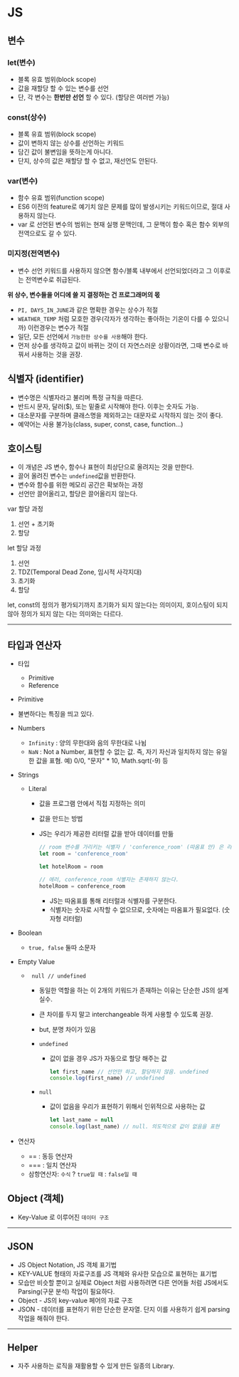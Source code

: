 # JS

## 변수

### let(변수)

- 블록 유효 범위(block scope)
- 값을 재할당 할 수 있는 변수를 선언
- 단, 각 변수는 **한번만 선언** 할 수 있다. (할당은 여러번 가능)


### const(상수)

- 블록 유효 범위(block scope)
- 값이 변하지 않는 상수를 선언하는 키워드
- 담긴 값이 불변임을 뜻하는게 아니다.
- 단지, 상수의 값은 재할당 할 수 없고, 재선언도 안된다.


### var(변수)

- 함수 유효 범위(function scope)
- ES6 이전의 feature로 예기치 않은 문제를 많이 발생시키는 키워드이므로, 절대 사용하지 않는다.
- var 로 선언된 변수의 범위는 현재 실행 문맥인데, 그 문맥이 함수 혹은 함수 외부의 전역으로도 갈 수 있다.

### 미지정(전역변수)

- 변수 선언 키워드를 사용하지 않으면 함수/블록 내부에서 선언되었더라고 그 이후로는 전역변수로 취급된다.

**위 상수, 변수들을 어디에 쓸 지 결정하는 건 프로그래머의 몫**

- `PI, DAYS_IN_JUNE`과 같은 명확한 경우는 상수가 적절
- `WEATHER_TEMP` 처럼 모호한 경우(각자가 생각하는 좋아하는 기온이 다를 수 있으니까) 이런경우는 변수가 적절
- 일단, 모든 선언에서 `가능한한 상수를 사용`해야 한다.
- 먼저 상수를 생각하고 값이 바뀌는 것이 더 자연스러운 상황이라면, 그때 변수로 바꿔서 사용하는 것을 권장.

## 식별자 (identifier)

- 변수명은 식별자라고 불리며 특정 규칙을 따른다.
- 반드시 문자, 달러($), 또는 밑줄로 시작해야 한다. 이후는 숫자도 가능.
- 대소문자를 구분하며 클래스명을 제외하고는 대문자로 시작하지 않는 것이 좋다.
- 예약어는 사용 불가능(class, super, const, case, function...)

## 호이스팅

- 이 개념은 JS 변수, 함수나 표현이 최상단으로 올려지는 것을 만한다.
- 끌어 올려진 변수는 `undefined`값을 반환한다.
- 변수와 함수를 위한 메모리 공간은 확보하는 과정
- 선언만 끌어올리고, 할당은 끌어올리지 않는다.

var 할당 과정

1. 선언 + 초기화
2. 할당

let 할당 과정

1. 선언
2. TDZ(Temporal Dead Zone, 임시적 사각지대)
3. 초기화
4. 할당

let, const의 정의가 평가되기까지 초기화가 되지 않는다는 의미이지, 호이스팅이 되지 않아 정의가 되지 않는 다는 의미와는 다르다.

------

## 타입과 연산자

- 타입
  - Primitive
  - Reference

- Primitive

- 불변하다는 특징을 띄고 있다.

- Numbers
  - `Infinity` : 양의 무한대와 음의 무한대로 나뉨
  - `NaN` : Not a Number, 표현할 수 없는 값. 즉, 자기 자신과 일치하지 않는 유일한 값을 표혐. 예) 0/0, "문자" * 10, Math.sqrt(-9) 등
  
- Strings

  - Literal

    - 값을 프로그램 안에서 직접 지정하는 의미

    - 값을 만드는 방법

    - JS는 우리가 제공한 리터럴 값을 받아 데이터를 만듦

      ```javascript
      // room 변수를 가리키는 식별자 / 'conference_room' (따옴표 안) 은 리터럴
      let room = 'conference_room'
      
      let hotelRoom = room
      
      // 에러, conference_room 식별자는 존재하지 않는다.
      hotelRoom = conference_room
      ```

      - JS는 따옴표를 통해 리터럴과 식별자를 구분한다.
      - 식별자는 숫자로 시작할 수 없으므로, 숫자에는 따옴표가 필요없다. (숫자형 리터럴)

- Boolean
  
  - `true, false` 둘따 소문자
  
- Empty Value

  - ` null // undefined`

    - 동일한 역할을 하는 이 2개의 키워드가 존재하는 이유는 단순한 JS의 설계 실수.

    - 큰 차이를 두지 말고 interchangeable 하게 사용할 수 있도록 권장.

    - but, 분명 차이가 있음

    - `undefined`

      - 값이 없을 경우 JS가 자동으로 할당 해주는 값

        ```javascript
        let first_name // 선언만 하고, 할당하지 않음. undefined
        console.log(first_name) // undefined
        ```

    - `null`

      - 값이 없음을 우리가 표현하기 위해서 인위적으로 사용하는 값

        ```javascript
        let last_name = null
        console.log(last_name) // null. 의도적으로 값이 없음을 표현
        ```


- 연산자
  - == : 동등 연산자
  - === : 일치 연산자
  - 삼항연산자: `수식` ? `true일 때` : `false일 때`

## Object (객체)

- Key-Value 로 이루어진 `데이터 구조`

------

## JSON

- JS Object Notation, JS 객체 표기법
- KEY-VALUE 형태의 자료구조를 JS 객체와 유사한 모습으로 표현하는 표기법
- 모습만 비슷할 뿐이고 실제로 Object 처럼 사용하려면 다른 언어들 처럼 JS에서도 Parsing(구문 분석) 작업이 필요하다.
- Object - JS의 key-value 페어의 자료 구조
- JSON - 데이터를 표현하기 위한 단순한 문자열. 단지 이를 사용하기 쉽게 parsing 작업을 해줘야 한다.

------

## Helper

- 자주 사용하는 로직을 재활용할 수 있게 만든 일종의 Library.
